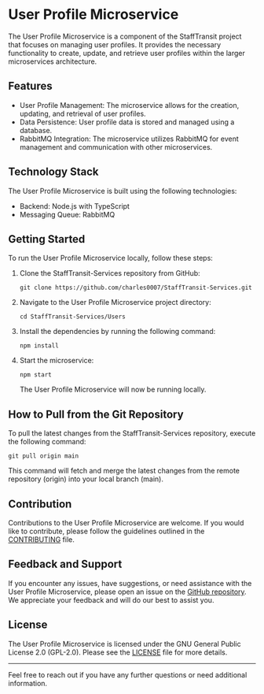 # User Profile Microservice

The User Profile Microservice is a component of the StaffTransit project that focuses on managing user profiles. It provides the necessary functionality to create, update, and retrieve user profiles within the larger microservices architecture.

## Features

- User Profile Management: The microservice allows for the creation, updating, and retrieval of user profiles.
- Data Persistence: User profile data is stored and managed using a database.
- RabbitMQ Integration: The microservice utilizes RabbitMQ for event management and communication with other microservices.

## Technology Stack

The User Profile Microservice is built using the following technologies:

- Backend: Node.js with TypeScript
- Messaging Queue: RabbitMQ

## Getting Started

To run the User Profile Microservice locally, follow these steps:

1. Clone the StaffTransit-Services repository from GitHub:
   ```
   git clone https://github.com/charles0007/StaffTransit-Services.git
   ```

2. Navigate to the User Profile Microservice project directory:
   ```
   cd StaffTransit-Services/Users
   ```

3. Install the dependencies by running the following command:
   ```
   npm install
   ```

4. Start the microservice:
   ```
   npm start
   ```

   The User Profile Microservice will now be running locally.

## How to Pull from the Git Repository

To pull the latest changes from the StaffTransit-Services repository, execute the following command:

```
git pull origin main
```

This command will fetch and merge the latest changes from the remote repository (origin) into your local branch (main).

## Contribution

Contributions to the User Profile Microservice are welcome. If you would like to contribute, please follow the guidelines outlined in the [CONTRIBUTING](CONTRIBUTING.md) file.

## Feedback and Support

If you encounter any issues, have suggestions, or need assistance with the User Profile Microservice, please open an issue on the [GitHub repository](https://github.com/charles0007/StaffTransit-Services). We appreciate your feedback and will do our best to assist you.

## License

The User Profile Microservice is licensed under the GNU General Public License 2.0 (GPL-2.0). Please see the [LICENSE](LICENSE) file for more details.

---

Feel free to reach out if you have any further questions or need additional information.